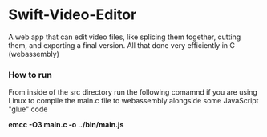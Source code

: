 # Swift-Video-Editor
A web app that can edit video files, like splicing them together, cutting them, and exporting a final version. All that done very efficiently in C (webassembly)

### How to run

From inside of the src directory run the following comamnd 
if you are using Linux to compile the main.c file to webassembly alongside some JavaScript "glue" code

 **emcc -O3 main.c -o ../bin/main.js**
